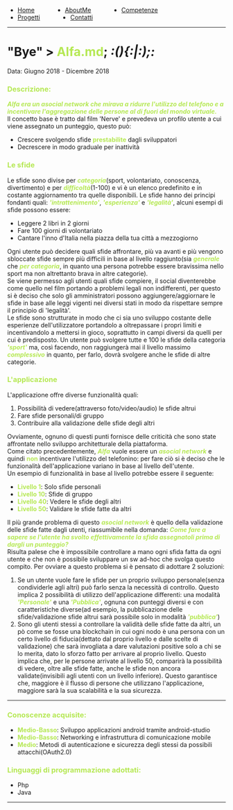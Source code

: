 <!-- css -->

<style>
.link-menu {
    float: left;
    margin-right: 5em;
}
ul{
overflow: hidden;
}
img{
    width: 200;
    height: 200;
}
strong{
  color: #b5e853
}
</style>

<ul>
  <li class="link-menu">
    <a href="/">Home</a>
  </li>
  <li class="link-menu">
    <a href="/aboutme">AboutMe</a>
  </li>
  <li class="link-menu">
    <a href="/competenze">Competenze</a>
  </li>
  <li class="link-menu">
    <a href="/progetti">Progetti</a>
  </li>
  <li class="link-menu">
    <a href="/contatti">Contatti</a>
  </li>
</ul>

---

# "Bye" > **Alfa.md**; _:(){:|:);:_
Data: Giugno 2018 - Dicembre 2018 <br>

### **Descrizione:**
**_Alfa era un asocial network che mirava a ridurre l'utilizzo del telefono e a incentivare l'aggregazione delle persone al di fuori del mondo virtuale._** <br>
Il concetto base è tratto dal film 'Nerve' e prevedeva un profilo utente a cui viene assegnato un punteggio, questo può:
- Crescere svolgendo sfide **prestabilite** dagli sviluppatori
- Decrescere in modo graduale per inattività

### **Le sfide**
Le sfide sono divise per **_categoria_**(sport, volontariato, conoscenza, divertimento) e per **_difficoltà_**(1-100) e vi è un elenco predefinito e in costante aggiornamento tra quelle disponibili. Le sfide hanno dei principi fondanti quali: **_'intrattenimento'_**, **_'esperienza'_** e **_'legalità'_**, alcuni esempi di sfide possono essere:
- Leggere 2 libri in 2 giorni
- Fare 100 giorni di volontariato
- Cantare l'inno d'Italia nella piazza della tua città a mezzogiorno

Ogni utente può decidere quali sfide affrontare, più va avanti e più vengono sbloccate sfide sempre più difficili in base al livello raggiunto(sia **_generale_** che **_per categoria_**, in quanto una persona potrebbe essere bravissima nello sport ma non altrettanto brava in altre categorie). <br>
Se viene permesso agli utenti quali sfide compiere, il social diventerebbe come quello nel film portando a problemi legali non indifferenti, per questo si è deciso che solo gli amministratori possono aggiungere/aggiornare le sfide in base alle leggi vigenti nei diversi stati in modo da rispettare sempre il principio di 'legalità'. <br>
Le sfide sono strutturate in modo che ci sia uno sviluppo costante delle esperienze dell'utilizzatore portandolo a oltrepassare i propri limiti e incentivandolo a mettersi in gioco, soprattutto in campi diversi da quelli per cui è predisposto. Un utente può svolgere tutte e 100 le sfide della categoria **_'sport'_** ma, così facendo, non raggiungerà mai il livello massimo **_complessivo_** in quanto, per farlo, dovrà svolgere anche le sfide di altre categorie. <br>

### **L'applicazione**
L'applicazione offre diverse funzionalità quali:
  1. Possibilità di vedere(attraverso foto/video/audio) le sfide altrui
  2. Fare sfide personali/di gruppo
  3. Contribuire alla validazione delle sfide degli altri

Ovviamente, ognuno di questi punti fornisce delle criticità che sono state affrontate nello sviluppo architetturale della piattaforma. <br>
Come citato precedentemente, **_Alfa_** vuole essere un **_asocial network_** e quindi **non** incentivare l'utilizzo del telefonino: per fare ciò si è deciso che le funzionalità dell'applicazione variano in base al livello dell'utente. <br>Un esempio di funzionalità in base al livello potrebbe essere il seguente:
- **Livello 1**: Solo sfide personali
- **Livello 10**: Sfide di gruppo
- **Livello 40**: Vedere le sfide degli altri
- **Livello 50**: Validare le sfide fatte da altri

Il più grande problema di questo **_asocial network_** è quello della validazione delle sfide fatte dagli utenti, riassumibile nella domanda: **_Come fare a sapere se l'utente ha svolto effettivamente la sfida assegnatoli prima di dargli un punteggio?_**<br>
Risulta palese che è impossibile controllare a mano ogni sfida fatta da ogni utente e che non è possibile sviluppare un sw ad-hoc che svolga questo compito. Per ovviare a questo problema si è pensato di adottare 2 soluzioni:
1. Se un utente vuole fare le sfide per un proprio sviluppo personale(senza condividerle agli altri) può farlo senza la necessità di controllo. Questo implica 2 possibilità di utilizzo dell'applicazione differenti: una modalità **_'Personale'_** e una **_'Pubblica'_**, ognuna con punteggi diversi e con caratteristiche diverse(ad esempio, la pubblicazione delle sfide/validazione sfide altrui sarà possibile solo in modalità **_'pubblica'_**)
2. Sono gli utenti stessi a controllare la validità delle sfide fatte da altri, un pò come se fosse una blockchain in cui ogni nodo è una persona con un certo livello di fiducia(dettato dal proprio livello e dalle scelte di validazione) che sarà invogliata a dare valutazioni positive solo a chi se lo merita, dato lo sforzo fatto per arrivare al proprio livello. Questo implica che, per le persone arrivate al livello 50, comparirà la possibilità di vedere, oltre alle sfide fatte, anche le sfide non ancora validate(invisibili agli utenti con un livello inferiore). Questo garantisce che, maggiore è il flusso di persone che utilizzano l'applicazione, maggiore sarà la sua scalabilità e la sua sicurezza.

---

### **Conoscenze acquisite:**
  - **Medio-Basso**: Sviluppo applicazioni android tramite android-studio
  - **Medio-Basso**: Networking e infrastruttura di comunicazione mobile
  - **Medio**: Metodi di autenticazione e sicurezza degli stessi da possibili attacchi(OAuth2.0)

### **Linguaggi di programmazione adottati:**
  - Php
  - Java

---
